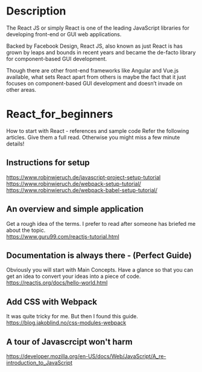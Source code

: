 # Description
The React JS or simply React is one of the leading JavaScript libraries for developing front-end or GUI web applications.

Backed by Facebook Design, React JS, also known as just React is has grown by leaps and bounds in recent years and became the de-facto library for component-based GUI development.

Though there are other front-end frameworks like Angular and Vue.js available, what sets React apart from others is maybe the fact that it just focuses on component-based GUI development and doesn’t invade on other areas.
# React_for_beginners

How to start with React - references and sample code
Refer the following articles. Give them a full read. Otherwise you might miss a few minute details!

## Instructions for setup
https://www.robinwieruch.de/javascript-project-setup-tutorial \
https://www.robinwieruch.de/webpack-setup-tutorial/ \
https://www.robinwieruch.de/webpack-babel-setup-tutorial/

## An overview and simple application
Get a rough idea of the terms. I prefer to read after someone has briefed me about the topic.\
https://www.guru99.com/reactjs-tutorial.html

## Documentation is always there - (Perfect Guide)
Obviously you will start with Main Concepts. Have a glance so that you can get an idea to convert your ideas into a piece of code.\
https://reactjs.org/docs/hello-world.html

## Add CSS with Webpack
It was quite tricky for me. But then I found this guide.
https://blog.jakoblind.no/css-modules-webpack

## A tour of Javascrcipt won't harm
https://developer.mozilla.org/en-US/docs/Web/JavaScript/A_re-introduction_to_JavaScript
